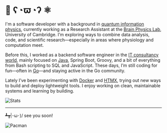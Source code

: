 # 🧠 ʕ◔ϖ◔ʔ ⚛️

I'm a software developer with a background in [quantum information physics](https://www.quantumlab.it/), currently working as a Research Assistant at the [Brain Physics Lab](https://www.clinical-neuroscience.cam.ac.uk/research/traumatic-brain-injury-and-disorders-consciousness), University of Cambridge. I’m exploring ways to combine data analysis, code, and scientific research—especially in areas where physiology and computation meet.

Before this, I worked as a backend software engineer in the [IT consultancy world](https://dsgroup.it), mainly focused on [Java](https://github.com/search?q=user%3Amarkort147+language%3Ajava&type=repositories), Spring Boot, Groovy, and a bit of everything from Bash scripting to SQL and JavaScript. These days, I’m still coding for fun—often in [Go](https://github.com/search?q=user%3Amarkort147+language%3Ago&type=repositories)—and staying active in the Go community.

Lately I’ve been experimenting with [Docker](https://github.com/search?q=user%3Amarkort147+topic%3Adocker&type=repositories) and [HTMX](https://github.com/search?q=user%3Amarkort147+topic%3Ahtmx&type=repositories), trying out new ways to build and deploy lightweight tools. I enjoy working on clean, maintainable systems and learning by building.

![Stats](https://github-readme-stats.vercel.app/api/top-langs/?username=markort147&count_private=true&langs_count=12&hide=jupyter%20notebook&layout=compact)

---

┻┳|･ω･)/ see you soon!

![Pacman](https://user-images.githubusercontent.com/74038190/212284158-e840e285-664b-44d7-b79b-e264b5e54825.gif)
